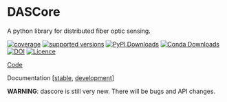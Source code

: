 # DASCore

A python library for distributed fiber optic sensing.

[![coverage](https://codecov.io/gh/dasdae/dascore/branch/master/graph/badge.svg)](https://codecov.io/gh/dasdae/dascore)
[![supported versions](https://img.shields.io/pypi/pyversions/dascore.svg?label=python_versions)](https://pypi.python.org/pypi/dascore)
[![PyPI Downloads](https://img.shields.io/pypi/dm/dascore.svg?label=pypi)](https://pypi.org/project/dascore/)
[![Conda Downloads](https://img.shields.io/conda/dn/conda-forge/dascore.svg?label=conda)](https://github.com/conda-forge/dascore-feedstock)
[![DOI](https://zenodo.org/badge/422627477.svg)](https://zenodo.org/badge/latestdoi/422627477)
[![Licence](https://www.gnu.org/graphics/lgplv3-88x31.png)](https://www.gnu.org/licenses/lgpl.html)

[Code](https://github.com/DASDAE/dascore)

Documentation [[stable](https://dascore.org), [development](https://dascore.quarto.pub/dascore/)]




**WARNING**: dascore is still very new. There will be bugs and API changes.
